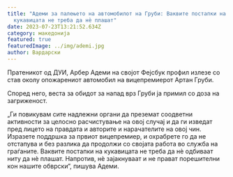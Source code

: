 ```yaml
---
title: "Адеми за палењето на автомобилот на Груби: Ваквите постапки на
  кукавицата не треба да нè плашат"
date: 2023-07-23T13:21:52.634Z
category: македонија
featured: true
featuredImage: ../img/ademi.jpg
author: Вардарски
---
```

<!--StartFragment-->

Пратеникот oд ДУИ, Арбер Адеми на својот Фејсбук профил излезе со став околу опожарениот автомобил на вицепремиерот Артан Груби.

Според него, веста за обидот за напад врз Груби ја примил со доза на загриженост.

„Ги повикувам сите надлежни органи да преземат соодветни активности за целосно расчистување на овој случај и да ги изведат пред лицето на правдата и авторите и нарачателите на овој чин. Изразете поддршка за првиот вицепремиер, и охрабрете го да не отстапува и без разлика да продолжи со својата работа во служба на граѓаните. Ваквите постапки на кукавицата не треба да нè одбиваат ниту да нè плашат. Напротив, нè зајакнуваат и не прават порешителни кон нашите обврски“, пишува Адеми.

<!--EndFragment-->